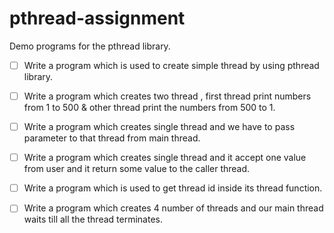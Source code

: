 # pthread-assignment
Demo programs for the pthread library.

- [ ] Write a program which is used to create simple thread by using
pthread library.

- [ ] Write a program which creates two thread , first thread print
numbers from 1 to 500 & other thread print the numbers from 500 to 1.

- [ ] Write a program which creates single thread and we have to pass
parameter to that thread from main thread.

- [ ] Write a program which creates single thread and it accept one value
from user and it return some value to the caller thread.

- [ ] Write a program which is used to get thread id inside its thread function.

- [ ] Write a program which creates 4 number of  threads and our main
thread waits till all the thread terminates.
